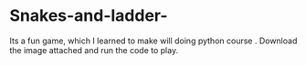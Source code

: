 # Snakes-and-ladder-
Its a fun game, which I learned to make will doing python course 
.
Download the image attached and run the code to play.
